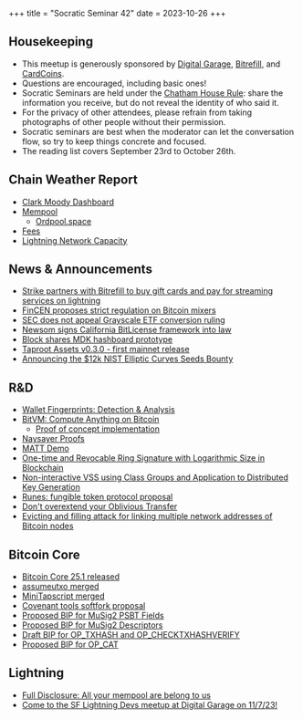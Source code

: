 +++
title = "Socratic Seminar 42"
date = 2023-10-26
+++

Housekeeping
------------

- This meetup is generously sponsored by [Digital Garage](https://dg717.com/), [Bitrefill](https://bitrefill.com/), and [CardCoins](https://cardcoins.co).
- Questions are encouraged, including basic ones!
- Socratic Seminars are held under the [Chatham House Rule](https://www.chathamhouse.org/about-us/chatham-house-rule): share the information you receive, but do not reveal the identity of who said it.
- For the privacy of other attendees, please refrain from taking photographs of other people without their permission.
- Socratic seminars are best when the moderator can let the conversation flow, so try to keep things concrete and focused.
- The reading list covers September 23rd to October 26th.

Chain Weather Report
--------------------

- [Clark Moody Dashboard](https://bitcoin.clarkmoody.com/dashboard/)
- [Mempool](https://www.bitcoin-mempool.info/#BTC,30d,weight)
  - [Ordpool.space](https://ordpool.space/mempool-block/0)
- [Fees](https://transactionfee.info/charts/fees-package-feerates/)
- [Lightning Network Capacity](https://bitcoinvisuals.com/ln-capacity)

News & Announcements
--------------------

- [Strike partners with Bitrefill to buy gift cards and pay for streaming services on lightning](https://nitter.net/Strike/status/1715039996946653643)
- [FinCEN proposes strict regulation on Bitcoin mixers](https://www.fincen.gov/news/news-releases/fincen-proposes-new-regulation-enhance-transparency-convertible-virtual-currency)
- [SEC does not appeal Grayscale ETF conversion ruling](https://www.reuters.com/markets/us/us-sec-does-not-plan-appeal-court-decision-grayscale-bitcoin-etf-source-2023-10-13/)
- [Newsom signs California BitLicense framework into law](https://www.coindesk.com/policy/2023/10/16/california-bitlicense-bill-signed-by-gov-newsom/)
- [Block shares MDK hashboard prototype](https://www.mining.build/meet-the-mdk-hashboard/)
- [Taproot Assets v0.3.0 - first mainnet release](https://github.com/lightninglabs/taproot-assets/releases/tag/v0.3.0)
- [Announcing the $12k NIST Elliptic Curves Seeds Bounty](https://words.filippo.io/dispatches/seeds-bounty/)

R&D
---

- [Wallet Fingerprints: Detection & Analysis](https://ishaana.com/blog/wallet_fingerprinting/)
- [BitVM: Compute Anything on Bitcoin](https://bitvm.org/bitvm.pdf)
  - [Proof of concept implementation](https://github.com/supertestnet/tapleaf-circuits)
- [Naysayer Proofs](https://eprint.iacr.org/2023/1472)
- [MATT Demo](https://lists.linuxfoundation.org/pipermail/bitcoin-dev/2023-September/021974.html)
- [One-time and Revocable Ring Signature with Logarithmic Size in Blockchain](https://eprint.iacr.org/2023/1633)
- [Non-interactive VSS using Class Groups and Application to Distributed Key Generation](https://eprint.iacr.org/2023/451)
- [Runes: fungible token protocol proposal](https://rodarmor.com/blog/runes/)
- [Don't overextend your Oblivious Transfer](https://blog.trailofbits.com/2023/09/20/dont-overextend-your-oblivious-transfer/)
- [Evicting and filling attack for linking multiple network addresses of Bitcoin nodes](https://cybersecurity.springeropen.com/articles/10.1186/s42400-023-00182-9)

Bitcoin Core
------------

- [Bitcoin Core 25.1 released](https://lists.linuxfoundation.org/pipermail/bitcoin-core-dev/2023-October/000127.html)
- [assumeutxo merged](https://github.com/bitcoin/bitcoin/pull/27596)
- [MiniTapscript merged](https://github.com/bitcoin/bitcoin/pull/27255)
- [Covenant tools softfork proposal](https://delvingbitcoin.org/t/covenant-tools-softfork/98/1)
- [Proposed BIP for MuSig2 PSBT Fields](https://github.com/achow101/bips/blob/musig2-psbt/bip-musig2-psbt.mediawiki)
- [Proposed BIP for MuSig2 Descriptors](https://github.com/achow101/bips/blob/musig2-descriptors/bip-musig2-descriptors.mediawiki)
- [Draft BIP for OP_TXHASH and OP_CHECKTXHASHVERIFY](https://lists.linuxfoundation.org/pipermail/bitcoin-dev/2023-September/021975.html)
- [Proposed BIP for OP_CAT](https://lists.linuxfoundation.org/pipermail/bitcoin-dev/2023-October/022049.html)


Lightning
--------

- [Full Disclosure: All your mempool are belong to us](https://lists.linuxfoundation.org/pipermail/bitcoin-dev/2023-October/021999.html)
- [Come to the SF Lightning Devs meetup at Digital Garage on 11/7/23!](https://www.meetup.com/sf-lightning-devs/events/296396863/)

